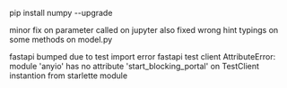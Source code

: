 pip install numpy --upgrade

minor fix on parameter called on jupyter
also fixed wrong hint typings on some methods on model.py

fastapi bumped due to test import error
fastapi test client AttributeError: module 'anyio' has no attribute 'start_blocking_portal'
on TestClient instantion from starlette module